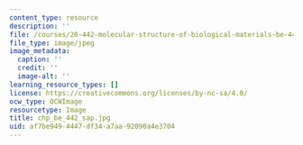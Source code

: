 ```yaml
---
content_type: resource
description: ''
file: /courses/20-442-molecular-structure-of-biological-materials-be-442-fall-2005/af7be9494447df34a7aa92090a4e3704_chp_be_442_sap.jpg
file_type: image/jpeg
image_metadata:
  caption: ''
  credit: ''
  image-alt: ''
learning_resource_types: []
license: https://creativecommons.org/licenses/by-nc-sa/4.0/
ocw_type: OCWImage
resourcetype: Image
title: chp_be_442_sap.jpg
uid: af7be949-4447-df34-a7aa-92090a4e3704
---
```

